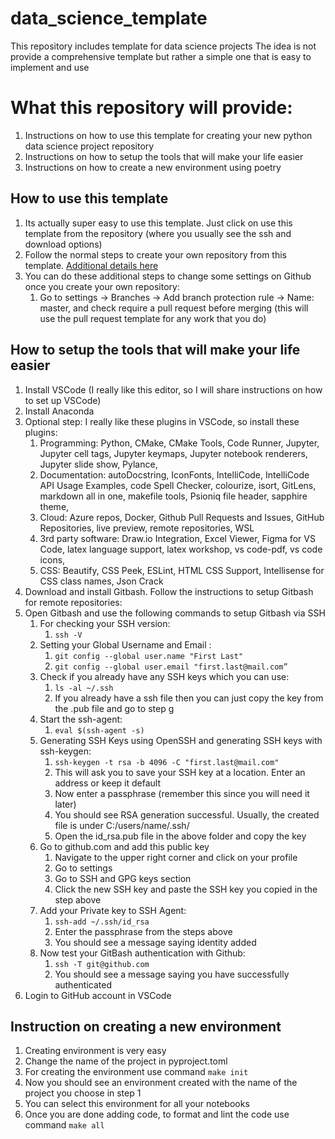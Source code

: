 # data_science_template
This repository includes template for data science projects
The idea is not provide a comprehensive template but rather a simple one that is easy to implement and use

# What this repository will provide:
1. Instructions on how to use this template for creating your new python data science project repository
2. Instructions on how to setup the tools that will make your life easier
3. Instructions on how to create a new environment using poetry

## How to use this template
1. Its actually super easy to use this template. Just click on use this template from the repository (where you usually see the ssh and download options)
2. Follow the normal steps to create your own repository from this template. [Additional details here](https://docs.github.com/en/repositories/creating-and-managing-repositories/creating-a-repository-from-a-template)
3. You can do these additional steps to change some settings on Github once you create your own repository:
   1. Go to settings -> Branches -> Add branch protection rule -> Name: master, and check require a pull request before merging (this will use the pull request template for any work that you do)
## How to setup the tools that will make your life easier
1. Install VSCode (I really like this editor, so I will share instructions on how to set up VSCode)
2. Install Anaconda
3. Optional step: I really like these plugins in VSCode, so install these plugins:
   1. Programming: Python, CMake, CMake Tools, Code Runner, Jupyter, Jupyter cell tags, Jupyter keymaps, Jupyter notebook renderers, Jupyter slide show, Pylance, 
   2. Documentation: autoDocstring, IconFonts, IntelliCode, IntelliCode API Usage Examples, code Spell Checker, colourize, isort, GitLens, markdown all in one, makefile tools, Psioniq file header, sapphire theme,
   3. Cloud: Azure repos, Docker, Github Pull Requests and Issues, GitHub Repositories, live preview, remote repositories, WSL
   4. 3rd party software: Draw.io Integration, Excel Viewer, Figma for VS Code, latex language support, latex workshop, vs code-pdf,  vs code icons,
   5. CSS: Beautify, CSS Peek, ESLint, HTML CSS Support, Intellisense for CSS class names, Json Crack
4. Download and install Gitbash. Follow the instructions to setup Gitbash for remote repositories:
5. Open Gitbash and use the following commands to setup Gitbash via SSH
   1. For checking your SSH version: 
      1. ``ssh -V``
   2. Setting your Global Username and Email : 
      1. ``git config --global user.name "First Last"`` 
      2. ``git config --global user.email "first.last@mail.com”``
   3. Check if you already have any SSH keys which you can use: 
      1. ``ls -al ~/.ssh``
      2. If you already have a ssh file then you can just copy the key from the .pub file and go to step g
   4. Start the ssh-agent: 
      1. ``eval $(ssh-agent -s)``
   5. Generating SSH Keys using OpenSSH and generating SSH keys with ssh-keygen: 
      1. ``ssh-keygen -t rsa -b 4096 -C "first.last@mail.com"``
      2. This will ask you to save your SSH key at a location. Enter an address or keep it default
      3. Now enter a passphrase (remember this since you will need it later)
      4. You should see RSA generation successful. Usually, the created file is under C:/users/name/.ssh/
      5. Open the id_rsa.pub file in the above folder and copy the key
   6.  Go to github.com and add this public key
       1.  Navigate to the upper right corner and click on your profile
       2.  Go to settings
       3.  Go to SSH and GPG keys section
       4.  Click the new SSH key and paste the SSH key you copied in the step above
   7.  Add your Private key to SSH Agent: 
       1.  ``ssh-add ~/.ssh/id_rsa``
       2.  Enter the passphrase from the steps above
       3.  You should see a message saying identity added
   8.  Now test your GitBash authentication with Github: 
       1.  ``ssh -T git@github.com``
       2.  You should see a message saying you have successfully authenticated
6.  Login to GitHub account in VSCode

## Instruction on creating a new environment
1. Creating environment is very easy
2. Change the name of the project in pyproject.toml
3. For creating the environment use command ``make init``
4. Now you should see an environment created with the name of the project you choose in step 1
5. You can select this environment for all your notebooks
6. Once you are done adding code, to format and lint the code use command ``make all``